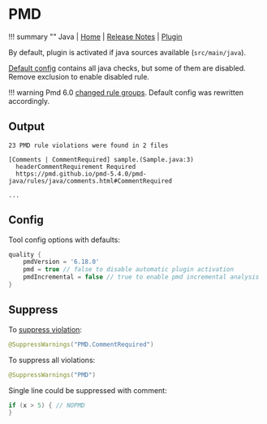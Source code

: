 # PMD

!!! summary ""
    Java | 
    [Home](http://pmd.sourceforge.net) | 
    [Release Notes](https://pmd.github.io/latest/pmd_release_notes.html) | 
    [Plugin](https://docs.gradle.org/current/userguide/pmd_plugin.html)  
    
By default, plugin is activated if java sources available (`src/main/java`).    

[Default config](https://github.com/xvik/gradle-quality-plugin/blob/master/src/main/resources/ru/vyarus/quality/config/pmd/pmd.xml)
contains all java checks, but some of them are disabled. Remove exclusion to enable disabled rule.

!!! warning
    Pmd 6.0 [changed rule groups](https://pmd.github.io/pmd-6.0.0/pmd_release_notes.html#rule-categories). Default config was 
    rewritten accordingly.

## Output

```
23 PMD rule violations were found in 2 files

[Comments | CommentRequired] sample.(Sample.java:3) 
  headerCommentRequirement Required
  https://pmd.github.io/pmd-5.4.0/pmd-java/rules/java/comments.html#CommentRequired

...
```

## Config

Tool config options with defaults:

```groovy
quality {
    pmdVersion = '6.18.0'
    pmd = true // false to disable automatic plugin activation  
    pmdIncremental = false // true to enable pmd incremental analysis
}
```

## Suppress

To [suppress violation](https://pmd.github.io/latest/pmd_userdocs_suppressing_warnings.html):

```java
@SuppressWarnings("PMD.CommentRequired")
```

To suppress all violations:

```java
@SuppressWarnings("PMD")
```

Single line could be suppressed with comment:

```java
if (x > 5) { // NOPMD
}
```
